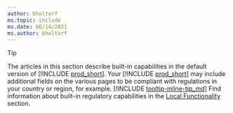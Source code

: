 ```yaml
---
author: bholtorf
ms.topic: include
ms.date: 06/14/2021
ms.author: bholtorf
---
```

> [!TIP]
> The articles in this section describe built-in capabilities in the default version of [!INCLUDE [prod_short](prod_short.md)]. Your [!INCLUDE [prod_short](prod_short.md)] may include additional fields on the various pages to be compliant with regulations in your country or region, for example. [!INCLUDE [tooltip-inline-tip_md](tooltip-inline-tip_md.md)] Find information about built-in regulatory capabilities in the [Local Functionality](../about-localization.md) section.